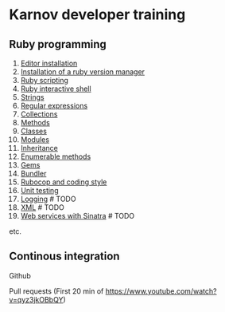 # Karnov developer training

## Ruby programming
1. [Editor installation](01_editor_installation)
2. [Installation of a ruby version manager](02_ruby_installation)
3. [Ruby scripting](03_ruby_scripts)
4. [Ruby interactive shell](04_ruby_irb)
5. [Strings](05_ruby_strings)
6. [Regular expressions](06_ruby_regular_expressions)
7. [Collections](07_ruby_collections)
8. [Methods](08_ruby_methods)
9. [Classes](09_ruby_classes)
10. [Modules](10_ruby_modules)
11. [Inheritance](11_ruby_inheritance)
12. [Enumerable methods](12_enumerable_methods)
13. [Gems](13_ruby_gems)
14. [Bundler](14_ruby_bundler)
16. [Rubocop and coding style](16_ruby_rubocop)
17. [Unit testing](17_ruby_unit_testing)
18. [Logging](18_ruby_logging) # TODO
19. [XML](19_ruby_xml) # TODO
20. [Web services with Sinatra](20_ruby_sinatra) # TODO

etc.

## Continous integration

Github

Pull requests (First 20 min of https://www.youtube.com/watch?v=qyz3jkOBbQY)

##
